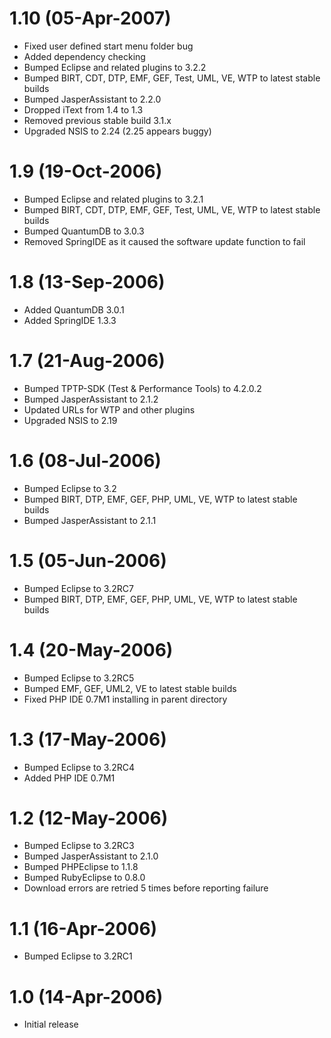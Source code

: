 # 1.10 (05-Apr-2007)

  * Fixed user defined start menu folder bug
  * Added dependency checking
  * Bumped Eclipse and related plugins to 3.2.2
  * Bumped BIRT, CDT, DTP, EMF, GEF, Test, UML, VE, WTP to latest stable builds
  * Bumped JasperAssistant to 2.2.0
  * Dropped iText from 1.4 to 1.3
  * Removed previous stable build 3.1.x
  * Upgraded NSIS to 2.24 (2.25 appears buggy)

# 1.9 (19-Oct-2006)

  * Bumped Eclipse and related plugins to 3.2.1
  * Bumped BIRT, CDT, DTP, EMF, GEF, Test, UML, VE, WTP to latest stable builds
  * Bumped QuantumDB to 3.0.3
  * Removed SpringIDE as it caused the software update function to fail

# 1.8 (13-Sep-2006)

  * Added QuantumDB 3.0.1
  * Added SpringIDE 1.3.3

# 1.7 (21-Aug-2006)

  * Bumped TPTP-SDK (Test & Performance Tools) to 4.2.0.2
  * Bumped JasperAssistant to 2.1.2
  * Updated URLs for WTP and other plugins
  * Upgraded NSIS to 2.19

# 1.6 (08-Jul-2006)

  * Bumped Eclipse to 3.2
  * Bumped BIRT, DTP, EMF, GEF, PHP, UML, VE, WTP to latest stable builds
  * Bumped JasperAssistant to 2.1.1

# 1.5 (05-Jun-2006)

  * Bumped Eclipse to 3.2RC7
  * Bumped BIRT, DTP, EMF, GEF, PHP, UML, VE, WTP to latest stable builds

# 1.4 (20-May-2006)

  * Bumped Eclipse to 3.2RC5
  * Bumped EMF, GEF, UML2, VE to latest stable builds
  * Fixed PHP IDE 0.7M1 installing in parent directory

# 1.3 (17-May-2006)

  * Bumped Eclipse to 3.2RC4
  * Added PHP IDE 0.7M1

# 1.2 (12-May-2006)

  * Bumped Eclipse to 3.2RC3
  * Bumped JasperAssistant to 2.1.0
  * Bumped PHPEclipse to 1.1.8
  * Bumped RubyEclipse to 0.8.0
  * Download errors are retried 5 times before reporting failure

# 1.1 (16-Apr-2006)

  * Bumped Eclipse to 3.2RC1

# 1.0 (14-Apr-2006)

  * Initial release
